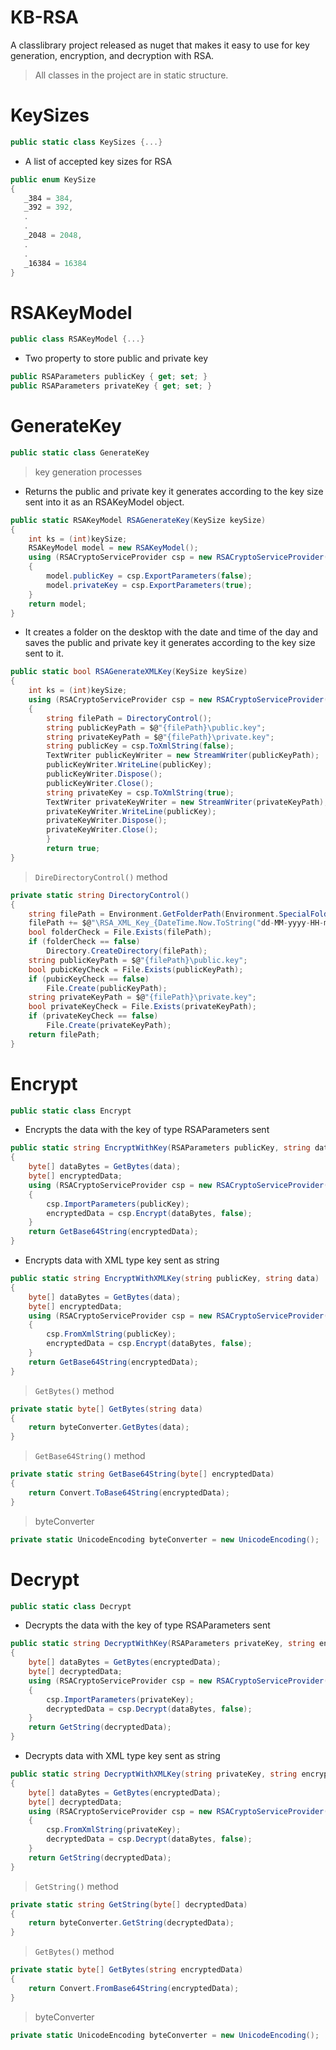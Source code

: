 # KB-RSA
 A classlibrary project released as nuget that makes it easy to use for key generation, encryption, and decryption with RSA.
 
> All classes in the project are in static structure.

# KeySizes
```csharp 
public static class KeySizes {...}
```
- A list of accepted key sizes for RSA
```csharp
public enum KeySize 
{
   _384 = 384,
   _392 = 392,
   .
   .
   _2048 = 2048,
   .
   .
   _16384 = 16384
}
```
   
# RSAKeyModel
```csharp
public class RSAKeyModel {...}
```
- Two property to store public and private key
```csharp 
public RSAParameters publicKey { get; set; }
public RSAParameters privateKey { get; set; }
```
   
# GenerateKey
```csharp
public static class GenerateKey
```
> key generation processes

- Returns the public and private key it generates according to the key size sent into it as an RSAKeyModel object.
```csharp
public static RSAKeyModel RSAGenerateKey(KeySize keySize)
{
    int ks = (int)keySize;
    RSAKeyModel model = new RSAKeyModel();
    using (RSACryptoServiceProvider csp = new RSACryptoServiceProvider(ks))
    {
        model.publicKey = csp.ExportParameters(false);
        model.privateKey = csp.ExportParameters(true);
    }
    return model;
}
``` 

- It creates a folder on the desktop with the date and time of the day and saves the public and private key it generates according to the key size sent to it.
```csharp
public static bool RSAGenerateXMLKey(KeySize keySize)
{
    int ks = (int)keySize;
    using (RSACryptoServiceProvider csp = new RSACryptoServiceProvider(ks))
    {
        string filePath = DirectoryControl();
        string publicKeyPath = $@"{filePath}\public.key";
        string privateKeyPath = $@"{filePath}\private.key";
        string publicKey = csp.ToXmlString(false);
        TextWriter publicKeyWriter = new StreamWriter(publicKeyPath);
        publicKeyWriter.WriteLine(publicKey);
        publicKeyWriter.Dispose();
        publicKeyWriter.Close();
        string privateKey = csp.ToXmlString(true);
        TextWriter privateKeyWriter = new StreamWriter(privateKeyPath);
        privateKeyWriter.WriteLine(publicKey);
        privateKeyWriter.Dispose();
        privateKeyWriter.Close();
        }
        return true;
}
```

> `DireDirectoryControl()` method
```csharp
private static string DirectoryControl()
{
    string filePath = Environment.GetFolderPath(Environment.SpecialFolder.Desktop);
    filePath += $@"\RSA_XML_Key_{DateTime.Now.ToString("dd-MM-yyyy-HH-mm-ss")}";
    bool folderCheck = File.Exists(filePath);
    if (folderCheck == false)
        Directory.CreateDirectory(filePath);
    string publicKeyPath = $@"{filePath}\public.key";
    bool pubicKeyCheck = File.Exists(publicKeyPath);
    if (pubicKeyCheck == false)
        File.Create(publicKeyPath);
    string privateKeyPath = $@"{filePath}\private.key";
    bool privateKeyCheck = File.Exists(privateKeyPath);
    if (privateKeyCheck == false)
        File.Create(privateKeyPath);
    return filePath;
}
```
   
# Encrypt
```csharp
public static class Encrypt
```
- Encrypts the data with the key of type RSAParameters sent
```csharp
public static string EncryptWithKey(RSAParameters publicKey, string data)
{
    byte[] dataBytes = GetBytes(data);
    byte[] encryptedData;
    using (RSACryptoServiceProvider csp = new RSACryptoServiceProvider())
    {
        csp.ImportParameters(publicKey);
        encryptedData = csp.Encrypt(dataBytes, false);
    }
    return GetBase64String(encryptedData);
}
```
- Encrypts data with XML type key sent as string
```csharp
public static string EncryptWithXMLKey(string publicKey, string data)
{
    byte[] dataBytes = GetBytes(data);
    byte[] encryptedData;
    using (RSACryptoServiceProvider csp = new RSACryptoServiceProvider())
    {
        csp.FromXmlString(publicKey);
        encryptedData = csp.Encrypt(dataBytes, false);
    }
    return GetBase64String(encryptedData);
}
```
> `GetBytes()` method
```csharp
private static byte[] GetBytes(string data)
{
    return byteConverter.GetBytes(data);
}
```
> `GetBase64String()` method
```csharp
private static string GetBase64String(byte[] encryptedData)
{
    return Convert.ToBase64String(encryptedData);
}
```
> byteConverter
```csharp
private static UnicodeEncoding byteConverter = new UnicodeEncoding();
```
   
# Decrypt
```csharp
public static class Decrypt
```
- Decrypts the data with the key of type RSAParameters sent
```csharp
public static string DecryptWithKey(RSAParameters privateKey, string encryptedData)
{
    byte[] dataBytes = GetBytes(encryptedData);
    byte[] decryptedData;
    using (RSACryptoServiceProvider csp = new RSACryptoServiceProvider())
    {
        csp.ImportParameters(privateKey);
        decryptedData = csp.Decrypt(dataBytes, false);
    }
    return GetString(decryptedData);
}
```
- Decrypts data with XML type key sent as string
```csharp
public static string DecryptWithXMLKey(string privateKey, string encryptedData)
{
    byte[] dataBytes = GetBytes(encryptedData);
    byte[] decryptedData;
    using (RSACryptoServiceProvider csp = new RSACryptoServiceProvider())
    {
        csp.FromXmlString(privateKey);
        decryptedData = csp.Decrypt(dataBytes, false);
    }
    return GetString(decryptedData);
}
```
> `GetString()` method
```csharp
private static string GetString(byte[] decryptedData)
{
    return byteConverter.GetString(decryptedData);
}
```
> `GetBytes()` method
```csharp
private static byte[] GetBytes(string encryptedData)
{
    return Convert.FromBase64String(encryptedData);
}
```
> byteConverter
```csharp
private static UnicodeEncoding byteConverter = new UnicodeEncoding();
```
